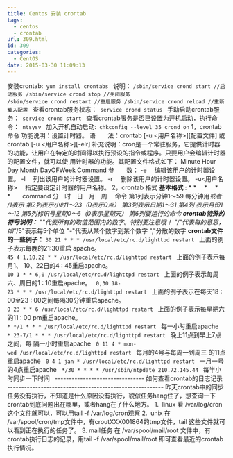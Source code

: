 ```yaml
---
title: Centos 安装 crontab
tags:
  - centos
  - crontab
url: 309.html
id: 309
categories:
  - CentOS
date: 2015-03-30 11:09:13
---
```


安装crontab:` yum install crontabs ` 说明： `/sbin/service crond start //启动服务 /sbin/service crond stop //关闭服务 /sbin/service crond restart //重启服务 /sbin/service crond reload //重新载入配置 ` 查看crontab服务状态：` service crond status ` 手动启动crontab服务：` service crond start ` 查看crontab服务是否已设置为开机启动，执行命令：` ntsysv ` 加入开机自动启动:` chkconfig --level 35 crond on` 1，crontab命令 功能说明：设置计时器。 语　　法：crontab \[-u <用户名称>\]\[配置文件\] 或 crontab \[-u <用户名称>\]\[-elr\] 补充说明：cron是一个常驻服务，它提供计时器的功能，让用户在特定的时间得以执行预设的指令或程序。只要用户会编辑计时器的配置文件，就可以使 用计时器的功能。其配置文件格式如下： Minute Hour Day Month DayOFWeek Command 参　　数： -e 　编辑该用户的计时器设置。 -l 　列出该用户的计时器设置。 -r 　删除该用户的计时器设置。 -u<用户名称> 　指定要设定计时器的用户名称。 2，crontab 格式 **基本格式 :** \* *　 *　 *　 *　　command 分　时　日　月　周　 命令 第1列表示分钟1～59 每分钟用*或者 */1表示 第2列表示小时1～23（0表示0点） 第3列表示日期1～31 第4列 表示月份1～12 第5列标识号星期0～6（0表示星期天） 第6列要运行的命令 **crontab特殊的符号说明：** "*"代表所有的取值范围内的数字。特别要注意哦！ "/"代表每的意思，如"*/5"表示每5个单位 "-"代表从某个数字到某个数字 ","分散的数字 **crontab文件的一些例子：** `30 21 * * * /usr/local/etc/rc.d/lighttpd restart ` 上面的例子表示每晚的21:30重启 apache。   `45 4 1,10,22 * * /usr/local/etc/rc.d/lighttpd restart ` 上面的例子表示每月1、 10、22日的4 : 45重启apache。   `10 1 * * 6,0 /usr/local/etc/rc.d/lighttpd restart ` 上面的例子表示每周六、周日的1 : 10重启apache。   `0,30 18-23 * * * /usr/local/etc/rc.d/lighttpd restart ` 上面的例子表示在每天18 : 00至23 : 00之间每隔30分钟重启apache。   `0 23 * * 6 /usr/local/etc/rc.d/lighttpd restart ` 上面的例子表示每星期六的11 : 00 pm重启apache。   `* */1 * * * /usr/local/etc/rc.d/lighttpd restart ` 每一小时重启apache   `* 23-7/1 * * * /usr/local/etc/rc.d/lighttpd restart ` 晚上11点到早上7点之间，每 隔一小时重启apache   `0 11 4 * mon-wed /usr/local/etc/rc.d/lighttpd restart ` 每月的4号与每周一到周三 的11点重启apache   `0 4 1 jan * /usr/local/etc/rc.d/lighttpd restart ` 一月一号的4点重启apache   `*/30 * * * * /usr/sbin/ntpdate 210.72.145.44 ` 每半小时同步一下时间   \-\-\-\-\-\-\-\-\-\-\-\-\-\-\-\-\-\-\-\-\-\-\-\-\-\-\-\-\-\-\-\- 如何查看crontab的日志记录 -------------------------------------------------------- 昨天crontab中的同步任务没有执行，不知道是什么原因没有执行，貌似任务hang住了，想查询一下crontab到底问题出在哪里，或者hang在了什么地方。 1.  linux 看 /var/log/cron这个文件就可以，可以用tail -f /var/log/cron观察 2.  unix 在 /var/spool/cron/tmp文件中，有croutXXX001864的tmp文件，tail 这些文件就可以看到正在执行的任务了。 3. mail任务 在 /var/spool/mail/root 文件中，有crontab执行日志的记录，用tail -f /var/spool/mail/root 即可查看最近的crontab执行情况。